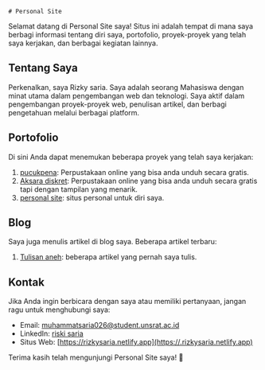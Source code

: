     # Personal Site

Selamat datang di Personal Site saya! Situs ini adalah tempat di mana saya berbagi informasi tentang diri saya, portofolio, proyek-proyek yang telah saya kerjakan, dan berbagai kegiatan lainnya.

## Tentang Saya

Perkenalkan, saya Rizky saria. Saya adalah seorang Mahasiswa dengan minat utama dalam pengembangan web dan teknologi. Saya aktif dalam pengembangan proyek-proyek web, penulisan artikel, dan berbagi pengetahuan melalui berbagai platform.

## Portofolio

Di sini Anda dapat menemukan beberapa proyek yang telah saya kerjakan:

1. [pucukpena](https://pucukpena.my.id/): Perpustakaan online yang bisa anda unduh secara gratis.
2. [Aksara diskret](https://akasaradiskret.org/): Perpustakaan online yang bisa anda unduh secara gratis tapi dengan tampilan yang menarik.
3. [personal site](https://rizkysaria.netlify.app/): situs personal untuk diri saya.

## Blog

Saya juga menulis artikel di blog saya. Beberapa artikel terbaru:

1. [Tulisan aneh](https://riskisaria.blogspot.com/): beberapa artikel yang pernah saya tulis.

## Kontak

Jika Anda ingin berbicara dengan saya atau memiliki pertanyaan, jangan ragu untuk menghubungi saya:

- Email: [muhammatsaria026@student.unsrat.ac.id](mailto:muhammatsaria026@student.unsrat.ac.id)
- LinkedIn: [riski saria](https://www.linkedin.com/in/riski-saria-585a41257/)
- Situs Web: [https://rizkysaria.netlify.app](https://.rizkysaria.netlify.app)

Terima kasih telah mengunjungi Personal Site saya! 🚀
